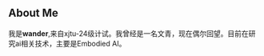 ## About Me 
我是**wander**,来自xjtu-24级计试。我曾经是一名文青，现在偶尔回望。目前在研究ai相关技术，主要是Embodied AI。

                